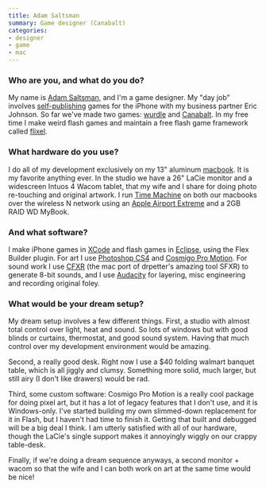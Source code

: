 ```yaml
---
title: Adam Saltsman
summary: Game designer (Canabalt)
categories:
- designer
- game
- mac
---
```


### Who are you, and what do you do?

My name is [Adam Saltsman](http://www.adamatomic.com/ "Adam's website."), and I'm a game designer. My "day job" involves [self-publishing](http://www.semisecretsoftware.com/ "Adam and Eric's game company site.") games for the iPhone with my business partner Eric Johnson. So far we've made two games: [wurdle][wurdle-ios] and [Canabalt][canabalt-ios]. In my free time I make weird flash games and maintain a free flash game framework called [flixel][].

### What hardware do you use?

I do all of my development exclusively on my 13" aluminum [macbook][]. It is my favorite anything ever. In the studio we have a 26" LaCie monitor and a widescreen Intuos 4 Wacom tablet, that my wife and I share for doing photo re-touching and original artwork. I run [Time Machine][time-machine] on both our macbooks over the wireless N network using an [Apple Airport Extreme][airport-extreme] and a 2GB RAID WD MyBook.

### And what software?

I make iPhone games in [XCode][] and flash games in [Eclipse][], using the Flex Builder plugin. For art I use [Photoshop CS4][photoshop] and [Cosmigo Pro Motion][pro-motion]. For sound work I use [CFXR][] (the mac port of drpetter's amazing tool SFXR) to generate 8-bit sounds, and I use [Audacity][] for layering, misc engineering and recording original foley.

### What would be your dream setup?

My dream setup involves a few different things. First, a studio with almost total control over light, heat and sound. So lots of windows but with good blinds or curtains, thermostat, and good sound system. Having that much control over my development environment would be amazing.

Second, a really good desk. Right now I use a $40 folding walmart banquet table, which is all jiggly and clumsy. Something more solid, much larger, but still airy (I don't like drawers) would be rad.

Third, some custom software: Cosmigo Pro Motion is a really cool package for doing pixel art, but it has a lot of legacy features that I don't use, and it is Windows-only. I've started building my own slimmed-down replacement for it in Flash, but I haven't had time to finish it. Getting that built and debugged will be a big deal I think. I am utterly satisfied with all of our hardware, though the LaCie's single support makes it annoyingly wiggly on our crappy table-desk.

Finally, if we're doing a dream sequence anyways, a second monitor + wacom so that the wife and I can both work on art at the same time would be nice!

[airport-extreme]: https://www.apple.com/airport-extreme/ "A wireless access point."
[audacity]: https://sourceforge.net/projects/audacity/ "An open-source, cross-platform audio editor."
[canabalt-ios]: http://www.canabalt.com/ "A side-scrolling parkour game for the iPhone."
[cfxr]: http://thirdcog.eu/apps/cfxr "8-bit sound creation tool, ported to the Mac."
[eclipse]: https://www.eclipse.org/ "A flexible, open-source IDE."
[flixel]: http://flixel.org/ "A games framework written for Actionscript/Flash."
[macbook]: https://en.wikipedia.org/wiki/MacBook "A laptop."
[photoshop]: https://www.adobe.com/products/photoshop.html "A bitmap image editor."
[pro-motion]: https://www.cosmigo.com/promotion/index.php "Drawing and animation software for Windows."
[time-machine]: https://en.wikipedia.org/wiki/Time_Machine_(Mac_OS) "Backup software for the masses, included with Mac OS X 10.5."
[wurdle-ios]: http://wurdlegame.com/ "A word game for the iPhone."
[xcode]: https://en.wikipedia.org/wiki/Xcode "An IDE for Mac developers."
